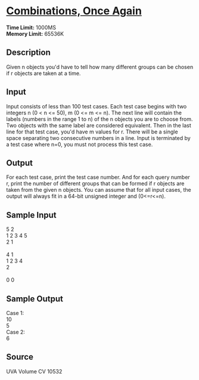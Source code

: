 # [Combinations, Once Again](http://poj.org/problem?id=1285)

**Time Limit:** 1000MS  
**Memory Limit:** 65536K

## Description

Given n objects you'd have to tell how many different groups can be chosen if r objects are taken at a time.

## Input

Input consists of less than 100 test cases. Each test case begins with two integers n (0 < n <= 50), m (0 <= m <= n). The next line will contain the labels (numbers in the range 1 to n) of the n objects you are to choose from. Two objects with the same label are considered equivalent. Then in the last line for that test case, you'd have m values for r. There will be a single space separating two consecutive numbers in a line. Input is terminated by a test case where n=0, you must not process this test case.

## Output

For each test case, print the test case number. And for each query number r, print the number of different groups that can be formed if r objects are taken from the given n objects. You can assume that for all input cases, the output will always fit in a 64-bit unsigned integer and (0<=r<=n).

## Sample Input

5 2  
1 2 3 4 5  
2 1  
<br/>
4 1  
1 2 3 4   
2  
<br/>
0 0

## Sample Output

Case 1:  
10  
5  
Case 2:  
6

## Source

UVA Volume CV 10532
